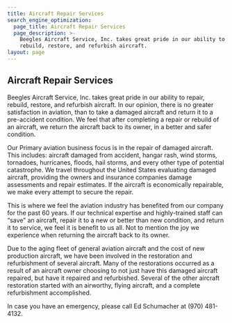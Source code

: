 ```yaml
---
title: Aircraft Repair Services
search_engine_optimization:
  page_title: Aircraft Repair Services
  page_description: >-
    Beegles Aircraft Service, Inc. takes great pride in our ability to repair,
    rebuild, restore, and refurbish aircraft.
layout: page
---
```


## Aircraft Repair Services

Beegles Aircraft Service, Inc. takes great pride in our ability to repair, rebuild, restore, and refurbish aircraft. In our opinion, there is no greater satisfaction in aviation, than to take a damaged aircraft and return it to a pre-accident condition. We feel that after completing a repair or rebuild of an aircraft, we return the aircraft back to its owner, in a better and safer condition.

Our Primary aviation business focus is in the repair of damaged aircraft. This includes: aircraft damaged from accident, hangar rash, wind storms, tornadoes, hurricanes, floods, hail storms, and every other type of potential catastrophe. We travel throughout the United States evaluating damaged aircraft, providing the owners and insurance companies damage assessments and repair estimates. If the aircraft is economically repairable, we make every attempt to secure the repair.

This is where we feel the aviation industry has benefited from our company for the past 60 years. If our technical expertise and highly-trained staff can “save” an aircraft, repair it to a new or better than new condition, and return it to service, we feel it is benefit to us all. Not to mention the joy we experience when returning the aircraft back to its owner.

Due to the aging fleet of general aviation aircraft and the cost of new production aircraft, we have been involved in the restoration and refurbishment of several aircraft. Many of the restorations occurred as a result of an aircraft owner choosing to not just have this damaged aircraft repaired, but have it repaired and refurbished. Several of the other aircraft restoration started with an airworthy, flying aircraft, and a complete refurbishment accomplished.

In case you have an emergency, please call Ed Schumacher at (970) 481-4132.
